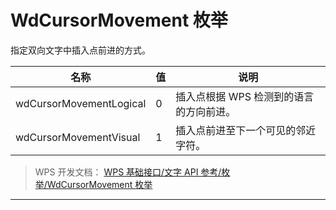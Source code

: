 # WdCursorMovement 枚举

指定双向文字中插入点前进的方式。

| 名称                    | 值  | 说明                                    |
|-------------------------|-----|-----------------------------------------|
| wdCursorMovementLogical | 0   | 插入点根据 WPS 检测到的语言的方向前进。 |
| wdCursorMovementVisual  | 1   | 插入点前进至下一个可见的邻近字符。      |

> WPS 开发文档： [WPS 基础接口/文字 API 参考/枚举/WdCursorMovement 枚举](https://qn.cache.wpscdn.cn/encs/doc/office_v19/topics/WPS%20%E5%9F%BA%E7%A1%80%E6%8E%A5%E5%8F%A3/%E6%96%87%E5%AD%97%20API%20%E5%8F%82%E8%80%83/%E6%9E%9A%E4%B8%BE/WdCursorMovement%20%E6%9E%9A%E4%B8%BE.html)

------------------------------------------------------------------------
